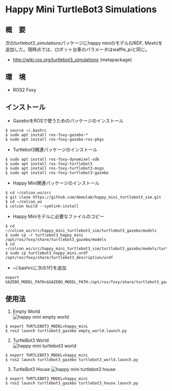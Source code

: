# Happy Mini TurtleBot3 Simulations
## 概　要
次のturtlebot3_simulationsパッケージにhappy miniのモデル(URDF, Mesh)を追加した。現時点では、ロボット台車のパラメータはwaffle_piと同じ。  
- http://wiki.ros.org/turtlebot3_simulations (metapackage)


## 環　境  
- ROS2 Foxy

## インストール  
- GazeboをROSで使うためのパッケージのインストール
```
$ source ~/.bashrc
$ sudo apt install ros-foxy-gazebo-*
$ sudo apt install ros-foxy-gazebo-ros-pkgs
```
- Turtlebot3関連パッケージのインストール
```
$ sudo apt install ros-foxy-dynamixel-sdk
$ sudo apt install ros-foxy-turtlebot3
$ sudo apt install ros-foxy-turtlebot3-msgs
$ sudo apt install ros-foxy-turtlebot3-gazebo
```
- Happy Mini関連パッケージのインストール
```
$ cd ~/colcon_ws/src
$ git clone https://github.com/demulab/happy_mini_turtlebot3_sim.git
$ cd ~/colcon_ws
$ colcon build --symlink-install
```
- Happy Miniモデルに必要なファイルのコピー
```
$ cd ~/colcon_ws/src/happy_mini_turtlebot3_sim/turtlebot3_gazebo/models
$ sudo cp -r turtlebot3_happy_mini /opt/ros/foxy/share/turtlebot3_gazebo/models
$ cd ~/colcon_ws/src/happy_mini_turtlebot3_sim/turtlebot3_gazebo/models/turtlebot3_happy_mini/urdf
$ sudo cp turtlebot3_happy_mini.urdf /opt/ros/foxy/share/turtlebot3_description/urdf
```
- ~/.bashrcに次の1行を追加
```
export GAZEBO_MODEL_PATH=$GAZEBO_MODEL_PATH:/opt/ros/foxy/share/turtlebot3_gazebo/models
```


## 使用法
1. Empty World  
![happy mini empty world](https://github.com/demulab/happy_mini_turtlebot3_sim/blob/main/happy_mini_empty_world.png "happy mini empty world")

```
$ export TURTLEBOT3_MODEL=happy_mini
$ ros2 launch turtlebot3_gazebo empty_world.launch.py
```

2. TurtleBot3 World  
![happy mini turtlebot3 world](https://github.com/demulab/happy_mini_turtlebot3_sim/blob/main/happy_mini_turtlebot3_world.png "happy mini turtlebot3 world")
```
$ export TURTLEBOT3_MODEL=happy_mini
$ ros2 launch turtlebot3_gazebo turtlebot3_world.launch.py
```

3. TurtleBot3 House
![happy mini turtlebot3 house](https://github.com/demulab/happy_mini_turtlebot3_sim/blob/main/happy_mini_house.png "happy mini turtlebot3 house")
```
$ export TURTLEBOT3_MODEL=happy_mini
$ ros2 launch turtlebot3_gazebo turtlebot3_house.launch.py
```
